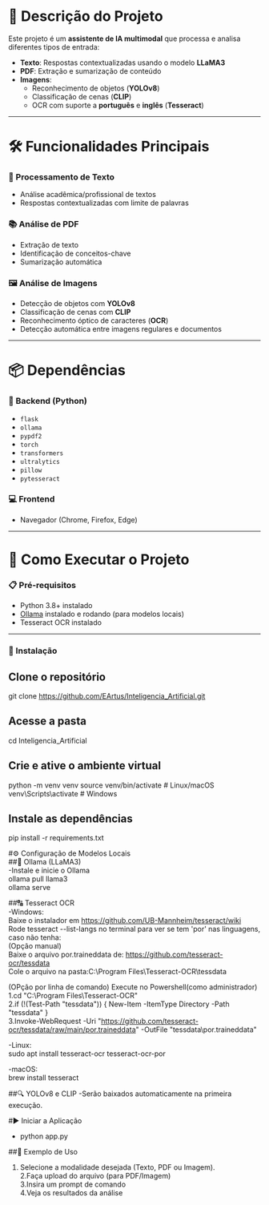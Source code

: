 # 📌 Descrição do Projeto

Este projeto é um **assistente de IA multimodal** que processa e analisa diferentes tipos de entrada:

- **Texto**: Respostas contextualizadas usando o modelo **LLaMA3**
- **PDF**: Extração e sumarização de conteúdo
- **Imagens**:  
  - Reconhecimento de objetos (**YOLOv8**)  
  - Classificação de cenas (**CLIP**)  
  - OCR com suporte a **português** e **inglês** (**Tesseract**)

---

# 🛠️ Funcionalidades Principais

### 📄 Processamento de Texto
- Análise acadêmica/profissional de textos  
- Respostas contextualizadas com limite de palavras

### 📚 Análise de PDF
- Extração de texto  
- Identificação de conceitos-chave  
- Sumarização automática

### 🖼️ Análise de Imagens
- Detecção de objetos com **YOLOv8**  
- Classificação de cenas com **CLIP**  
- Reconhecimento óptico de caracteres (**OCR**)  
- Detecção automática entre imagens regulares e documentos

---

# 📦 Dependências

### 🔧 Backend (Python)

- `flask`  
- `ollama`  
- `pypdf2`  
- `torch`  
- `transformers`  
- `ultralytics`  
- `pillow`  
- `pytesseract`

### 💻 Frontend

- Navegador (Chrome, Firefox, Edge)

---

# 🚀 Como Executar o Projeto

### 📋 Pré-requisitos

- Python 3.8+ instalado  
- [Ollama](https://ollama.com) instalado e rodando (para modelos locais)  
- Tesseract OCR instalado

---

### 🔧 Instalação

## Clone o repositório
git clone https://github.com/EArtus/Inteligencia_Artificial.git

## Acesse a pasta
cd Inteligencia_Artificial

## Crie e ative o ambiente virtual
python -m venv venv
source venv/bin/activate      # Linux/macOS
venv\Scripts\activate         # Windows

## Instale as dependências
pip install -r requirements.txt

#⚙️ Configuração de Modelos Locais  
##🧠 Ollama (LLaMA3)  
-Instale e inicie o Ollama  
ollama pull llama3  
ollama serve

##🔠 Tesseract OCR  
-Windows:  
Baixe o instalador em https://github.com/UB-Mannheim/tesseract/wiki  
Rode tesseract --list-langs no terminal para ver se tem 'por' nas linguagens, caso não tenha:  
(Opção manual)  
Baixe o arquivo por.traineddata de: https://github.com/tesseract-ocr/tessdata  
Cole o arquivo na pasta:C:\Program Files\Tesseract-OCR\tessdata  

(OPção por linha de comando)
Execute no Powershell(como administrador)
1.cd "C:\Program Files\Tesseract-OCR"  
2.if (!(Test-Path "tessdata")) { New-Item -ItemType Directory -Path "tessdata" }  
3.Invoke-WebRequest -Uri "https://github.com/tesseract-ocr/tessdata/raw/main/por.traineddata" -OutFile "tessdata\por.traineddata"

-Linux:  
sudo apt install tesseract-ocr tesseract-ocr-por

-macOS:  
brew install tesseract

##🔍 YOLOv8 e CLIP
-Serão baixados automaticamente na primeira execução.

#▶️ Iniciar a Aplicação  
- python app.py

##🧪 Exemplo de Uso  
1. Selecione a modalidade desejada (Texto, PDF ou Imagem).  
2.Faça upload do arquivo (para PDF/Imagem)  
3.Insira um prompt de comando  
4.Veja os resultados da análise  
